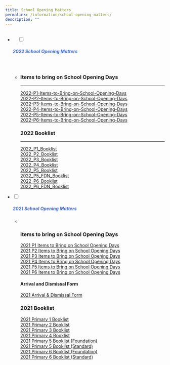 ```yaml
---
title: School Opening Matters
permalink: /information/school-opening-matters/
description: ""
---
```

<ul class="jekyllcodex_accordion">
  <li>
    <input type="checkbox" id="accordion1">
		<label for="accordion1"><h5 style="color:RoyalBlue">2022 School Opening Matters</h5></label>
    <div>
<ul>
	<li>
		
### Items to bring on School Opening Days
-----------------------------------------

[2022-P1-Items-to-Bring-on-School-Opening-Days](/files/2022-P1-Items-to-Bring-on-School-Opening-Days.pdf)<br>
[2022-P2-Items-to-Bring-on-School-Opening-Days](/files/2022-P2-Items-to-Bring-on-School-Opening-Days.pdf)<br>
[2022-P3-Items-to-Bring-on-School-Opening-Days](/files/2022-P3-Items-to-Bring-on-School-Opening-Days.pdf)<br>
[2022-P4-Items-to-Bring-on-School-Opening-Days](/files/2022-P4-Items-to-Bring-on-School-Opening-Days.pdf)<br>
[2022-P5-Items-to-Bring-on-School-Opening-Days](/files/2022-P5-Items-to-Bring-on-School-Opening-Days.pdf)<br>
[2022-P6-Items-to-Bring-on-School-Opening-Days](/files/2022-P6-Items-to-Bring-on-School-Opening-Days.pdf)<br>

### 2022 Booklist
-----------------

[2022\_P1\_Booklist](/files/2022_P1_Booklist.pdf)<br> 
[2022\_P2\_Booklist](/files/2022_P2_Booklist.pdf)<br>  [2022\_P3\_Booklist](/files/2022_P3_Booklist.pdf)<br>  [2022\_P4\_Booklist](/files/2022_P4_Booklist.pdf)<br>  [2022\_P5\_Booklist](/files/2022_P5_Booklist.pdf)<br>  [2022\_P5\_FDN\_Booklist](/files/2022_P5_FDN_Booklist.pdf)<br>  [2022\_P6\_Booklist](/files/2022_P6_Booklist.pdf)<br>  [2022\_P6\_FDN\_Booklist](/files/2022_P6_FDN_Booklist.pdf)<br>
		</li>
			</ul>
		</div>
		</li>
	
<li>
				<input type="checkbox" id="accordion2">
				<label for="accordion2"><h5 style="color:RoyalBlue">2021 School Opening Matters</h5></label>
	<div>
		<ul>
			<li> 

### Items to bring on School Opening Days<br>
				
[2021 P1 Items to Bring on School Opening Days](/files/2021-P1-Items-to-Bring-on-School-Opening-Days.pdf)<br>  [2021 P2 Items to Bring on School Opening Days](/files/2021-P2-Items-to-Bring-on-School-Opening-Days.pdf)<br>  [2021 P3 Items to Bring on School Opening Days](/files/2021-P3-Items-to-Bring-on-School-Opening-Days.pdf)<br>  [2021 P4 Items to Bring on School Opening Days](/files/2021-P4-Items-to-Bring-on-School-Opening-Days.pdf)<br>  [2021 P5 Items to Bring on School Opening Days](/files/2021-P5-Items-to-Bring-on-School-Opening-Days.pdf)<br>  [2021 P6 Items to Bring on School Opening Days](/files/2021-P6-Items-to-Bring-on-School-Opening-Days.pdf)<br>

#### Arrival and Dismissal Form<br>
				
[2021 Arrival & Dismissal Form](https://riversidepri.moe.edu.sg/wp-content/uploads/2019/01/2019-Arrival-Dismissal-Form.pdf)

### 2021 Booklist<br>
				
[2021 Primary 1 Booklist](/files/2021-Primary-1-Booklist.pdf)<br> [2021 Primary 2 Booklist](/files/2021-Primary-2-Booklist.pdf)<br>  [2021 Primary 3 Booklist](/files/2021-Primary-3-Booklist.pdf)<br>  [2021 Primary 4 Booklist](/files/2021-Primary-4-Booklist.pdf)<br>  [2021 Primary 5 Booklist (Foundation)](/files/2021-Primary-5-Foundation-Booklist.pdf)<br>  [2021 Primary 5 Booklist (Standard)](/files/2021-Primary-5-Standard-Booklist.pdf)<br>  [2021 Primary 6 Booklist (Foundation)](/files/2021-Primary-6-Foundation-Booklist.pdf)<br>  [2021 Primary 6 Booklist (Standard)](/files/2021-Primary-6-Standard-Booklist.pdf)</li>
			</ul>
		</div>
		</li>